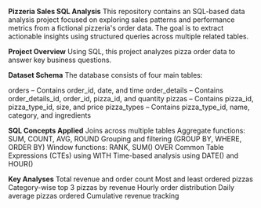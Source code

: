 **Pizzeria Sales SQL Analysis**
This repository contains an SQL-based data analysis project focused on exploring sales patterns and performance metrics from a fictional pizzeria's order data. The goal is to extract actionable insights using structured queries across multiple related tables.

**Project Overview**
Using SQL, this project analyzes pizza order data to answer key business questions.

**Dataset Schema**
The database consists of four main tables:

orders – Contains order_id, date, and time
order_details – Contains order_details_id, order_id, pizza_id, and quantity
pizzas – Contains pizza_id, pizza_type_id, size, and price
pizza_types – Contains pizza_type_id, name, category, and ingredients

**SQL Concepts Applied**
Joins across multiple tables
Aggregate functions: SUM, COUNT, AVG, ROUND
Grouping and filtering (GROUP BY, WHERE, ORDER BY)
Window functions: RANK, SUM() OVER
Common Table Expressions (CTEs) using WITH
Time-based analysis using DATE() and HOUR()

**Key Analyses**
Total revenue and order count
Most and least ordered pizzas
Category-wise top 3 pizzas by revenue
Hourly order distribution
Daily average pizzas ordered
Cumulative revenue tracking
